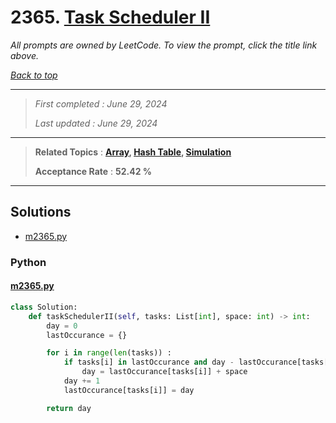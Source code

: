 # 2365. [Task Scheduler II](<https://leetcode.com/problems/task-scheduler-ii>)

*All prompts are owned by LeetCode. To view the prompt, click the title link above.*

*[Back to top](<../README.md>)*

------

> *First completed : June 29, 2024*
>
> *Last updated : June 29, 2024*

------

> **Related Topics** : **[Array](<by_topic/Array.md>), [Hash Table](<by_topic/Hash Table.md>), [Simulation](<by_topic/Simulation.md>)**
>
> **Acceptance Rate** : **52.42 %**

------

## Solutions

- [m2365.py](<../my-submissions/m2365.py>)
### Python
#### [m2365.py](<../my-submissions/m2365.py>)
```Python
class Solution:
    def taskSchedulerII(self, tasks: List[int], space: int) -> int:
        day = 0
        lastOccurance = {}

        for i in range(len(tasks)) :
            if tasks[i] in lastOccurance and day - lastOccurance[tasks[i]] < space :
                day = lastOccurance[tasks[i]] + space
            day += 1
            lastOccurance[tasks[i]] = day

        return day
```

